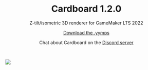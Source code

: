 <h1 align="center">Cardboard 1.2.0</h1>

<p align="center">Z-tilt/isometric 3D renderer for GameMaker LTS 2022</p>

<p align="center"><a href="https://github.com/JujuAdams/Cardboard/releases/">Download the .yymps</a></p>

<p align="center">Chat about Cardboard on the <a href="https://discord.gg/8krYCqr">Discord server</a></p>

&nbsp;

<p align="center"><img src="./images/example.gif" style="display:block; margin:auto"></p>
